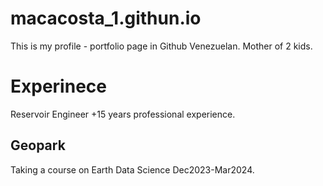 # macacosta_1.githun.io
This is my profile - portfolio page in Github
Venezuelan.
Mother of 2 kids.
# Experinece
Reservoir Engineer +15 years professional experience.
## Geopark
Taking a course on Earth Data Science Dec2023-Mar2024.
